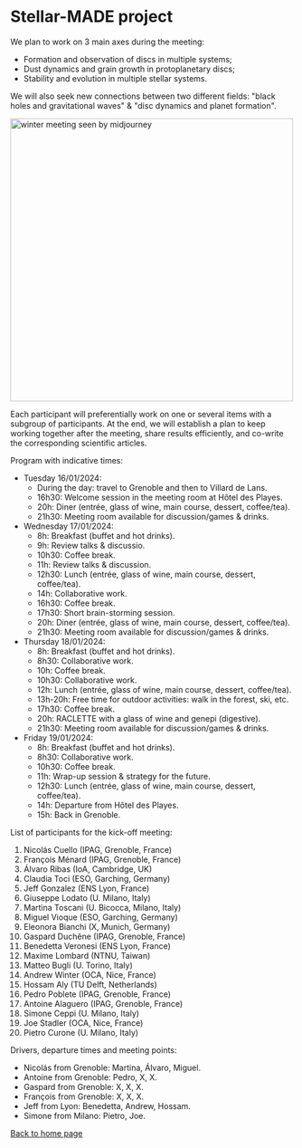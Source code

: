 # Stellar-MADE project

We plan to work on 3 main axes during the meeting:
- Formation and observation of discs in multiple systems;  
- Dust dynamics and grain growth in protoplanetary discs;  
- Stability and evolution in multiple stellar systems.  

We will also seek new connections between two different fields: "black holes and gravitational waves" & "disc dynamics and planet formation".

<img src="https://nicolascuello.github.io/Stellar-MADE/images/Flyer-StellarMADE-Winter-Meeting-2024.png" alt="winter meeting seen by midjourney" width="500"/>

Each participant will preferentially work on one or several items with a subgroup of participants. At the end, we will establish a plan to keep working together after the meeting, share results efficiently, and co-write the corresponding scientific articles.

Program with indicative times:  
- Tuesday 16/01/2024:  
    - During the day: travel to Grenoble and then to Villard de Lans.
    - 16h30: Welcome session in the meeting room at Hôtel des Playes.
    - 20h: Diner (entrée, glass of wine, main course, dessert, coffee/tea).
    - 21h30: Meeting room available for discussion/games & drinks.  
- Wednesday 17/01/2024:  
    - 8h: Breakfast (buffet and hot drinks).
    - 9h: Review talks & discussio.
    - 10h30: Coffee break.
    - 11h: Review talks & discussion.
    - 12h30: Lunch (entrée, glass of wine, main course, dessert, coffee/tea).
    - 14h: Collaborative work.
    - 16h30: Coffee break.
    - 17h30: Short brain-storming session.
    - 20h: Diner (entrée, glass of wine, main course, dessert, coffee/tea).
    - 21h30: Meeting room available for discussion/games & drinks.  
- Thursday 18/01/2024:
    - 8h: Breakfast (buffet and hot drinks).
    - 8h30: Collaborative work.
    - 10h: Coffee break.
    - 10h30: Collaborative work.
    - 12h: Lunch (entrée, glass of wine, main course, dessert, coffee/tea).
    - 13h-20h: Free time for outdoor activities: walk in the forest, ski, etc.
    - 17h30: Coffee break.
    - 20h: RACLETTE with a glass of wine and genepi (digestive).
    - 21h30: Meeting room available for discussion/games & drinks.
- Friday 19/01/2024:
    - 8h: Breakfast (buffet and hot drinks).
    - 8h30: Collaborative work.
    - 10h30: Coffee break.
    - 11h: Wrap-up session & strategy for the future.
    - 12h30: Lunch (entrée, glass of wine, main course, dessert, coffee/tea).
    - 14h: Departure from Hôtel des Playes.
    - 15h: Back in Grenoble.  


List of participants for the kick-off meeting:
1. Nicolás Cuello (IPAG, Grenoble, France)
2. François Ménard (IPAG, Grenoble, France)
3. Álvaro Ribas (IoA, Cambridge, UK)
4. Claudia Toci (ESO, Garching, Germany)
5. Jeff Gonzalez (ENS Lyon, France)
6. Giuseppe Lodato (U. Milano, Italy)
7. Martina Toscani (U. Bicocca, Milano, Italy)
8. Miguel Vioque (ESO, Garching, Germany)
9. Eleonora Bianchi (X, Munich, Germany)
10. Gaspard Duchêne (IPAG, Grenoble, France)
11. Benedetta Veronesi (ENS Lyon, France)
12. Maxime Lombard (NTNU, Taiwan)
13. Matteo Bugli (U. Torino, Italy)
14. Andrew Winter (OCA, Nice, France)
15. Hossam Aly (TU Delft, Netherlands)
16. Pedro Poblete (IPAG, Grenoble, France)
17. Antoine Alaguero (IPAG, Grenoble, France)
18. Simone Ceppi (U. Milano, Italy)
19. Joe Stadler (OCA, Nice, France)
20. Pietro Curone (U. Milano, Italy)

Drivers, departure times and meeting points:  
- Nicolás from Grenoble: Martina, Álvaro, Miguel.  
- Antoine from Grenoble: Pedro, X, X.  
- Gaspard from Grenoble: X, X, X.  
- François from Grenoble: X, X, X.  
- Jeff from Lyon: Benedetta, Andrew, Hossam.  
- Simone from Milano: Pietro, Joe.

[Back to home page](https://nicolascuello.github.io/Stellar-MADE/)
